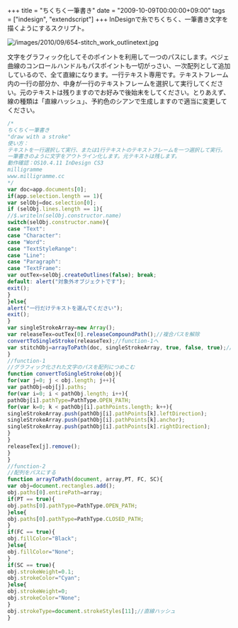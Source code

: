 +++
title = "ちくちく一筆書き"
date = "2009-10-09T00:00:00+09:00"
tags = ["indesign", "extendscript"]
+++
InDesignで糸でちくちく、一筆書き文字を描くようにするスクリプト。

![/images/2010/09/654-stitch_work_outlinetext.jpg](/images/2010/09/654-stitch_work_outlinetext.jpg)

文字をグラフィック化してそのポイントを利用して一つのパスにします。ベジェ曲線のコンロールハンドルもパスポイントも一切がっさい、一次配列として追加しているので、全て直線になります。一行テキスト専用です。テキストフレーム内の一行の部分か、中身が一行のテキストフレームを選択して実行してください。元のテキストは残りますのでお好みで後始末をしてください。とりあえず、線の種類は「直線ハッシュ」、予約色のシアンで生成しますので適当に変更してください。

```js
/*
ちくちく一筆書き
"draw with a stroke"
使い方：
テキストを一行選択して実行、または1行テキストのテキストフレームを一つ選択して実行。
一筆書きのように文字をアウトライン化します。元テキストは残します。
動作確認：OS10.4.11 InDesign CS3
milligramme
www.milligramme.cc
*/
var doc=app.documents[0];
if(app.selection.length == 1){
var selObj=doc.selection[0];
if (selObj.lines.length == 1){
//$.writeln(selObj.constructor.name)
switch(selObj.constructor.name){
case "Text":
case "Character":
case "Word":
case "TextStyleRange":
case "Line":
case "Paragraph":
case "TextFrame":
var outTex=selObj.createOutlines(false); break;
default: alert("対象外オブジェクトです");
exit();
}
}else{
alert("一行だけテキストを選んでください");
exit();
}
var singleStrokeArray=new Array();
var releaseTex=outTex[0].releaseCompoundPath();//複合パスを解除
convertToSingleStroke(releaseTex);//function-1へ
var stitchObj=arrayToPath(doc, singleStrokeArray, true, false, true);//function-2へ
}
//function-1
//グラフィック化された文字のパスを配列につめこむ
function convertToSingleStroke(obj){
for(var j=0; j < obj.length; j++){
var pathObj=obj[j].paths;
for(var i=0; i < pathObj.length; i++){
pathObj[i].pathType=PathType.OPEN_PATH;
for(var k=0; k < pathObj[i].pathPoints.length; k++){
singleStrokeArray.push(pathObj[i].pathPoints[k].leftDirection);
singleStrokeArray.push(pathObj[i].pathPoints[k].anchor);
singleStrokeArray.push(pathObj[i].pathPoints[k].rightDirection);
}
}
releaseTex[j].remove();
}
}
//function-2
//配列をパスにする
function arrayToPath(document, array,PT, FC, SC){
var obj=document.rectangles.add();
obj.paths[0].entirePath=array;
if(PT == true){
obj.paths[0].pathType=PathType.OPEN_PATH;
}else{
obj.paths[0].pathType=PathType.CLOSED_PATH;
}
if(FC == true){
obj.fillColor="Black";
}else{
obj.fillColor="None";
}
if(SC == true){
obj.strokeWeight=0.1;
obj.strokeColor="Cyan";
}else{
obj.strokeWeight=0;
obj.strokeColor="None";
}
obj.strokeType=document.strokeStyles[11];//直線ハッシュ
}
```